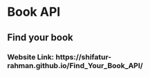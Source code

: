 # Book API
<h2> Find your book </h2>
<h3> Website Link: https://shifatur-rahman.github.io/Find_Your_Book_API/ </h3>
